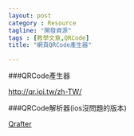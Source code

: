 ```yaml
---
layout: post
category : Resource 
tagline: "開發資源"
tags : [教學文章,QRCode]
title: "網頁QRCode產生器"

---
```


###QRCode產生器

http://qr.ioi.tw/zh-TW/

###QRCode解析器(ios沒問題的版本)

[Qrafter](https://itunes.apple.com/tw/app/qrafter-qr-ma-er-wei-ma-tiao/id416098700?l=zh&mt=8)
